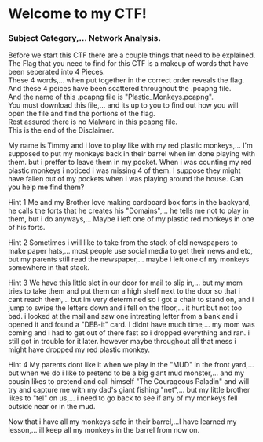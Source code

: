 # Welcome to my CTF!
### Subject Category,... Network Analysis.

Before we start this CTF there are a couple things that need to be explained.  
The Flag that you need to find for this CTF is a makeup of words that have been seperated into 4 Pieces.  
These 4 words,... when put together in the correct order reveals the flag.  
And these 4 peices have been scattered throughout the .pcapng file.  
And the name of this .pcapng file is "Plastic_Monkeys.pcapng".  
You must download this file,... and its up to you to find out how you will open the file and find the portions of the flag.  
Rest assured there is no Malware in this pcapng file.  
This is the end of the Disclaimer.  




My name is Timmy and i love to play like with my red plastic monkeys,... I'm supposed to put my monkeys back in their barrel when im done playing with them.
but i preffer to leave them in my pocket. 
When i was counting my red plastic monkeys i noticed i was missing 4 of them.
I suppose they might have fallen out of my pockets when i was playing around the house.
Can you help me find them?

Hint 1
Me and my Brother love making cardboard box forts in the backyard, he calls the forts that he creates his "Domains",... he tells me not to play in them, but 
i do anyways,... Maybe i left one of my plastic red monkeys in one of his forts.

Hint 2
Sometimes i will like to take from the stack of old newspapers to make paper hats,... most people use social media to get their news and etc, but my parents 
still read the newspaper,... maybe i left one of my monkeys somewhere in that stack.

Hint 3
We have this little slot in our door for mail to slip in,... but my mom tries to take them and put them on a high shelf next to the door so that i cant 
reach them,... but im very determined so i got a chair to stand on, and i jump to swipe the letters down and i fell on the floor,... it hurt but not too 
bad. i looked at the mail and saw one intresting letter from a bank and i opened it and found a "DEB-it" card. I didnt have much time,... my mom was coming 
and i had to get out of there fast so i dropped everything and ran. i still got in trouble for it later. however maybe throughout all that mess i might have 
dropped my red plastic monkey.

Hint 4
My parents dont like it when we play in the "MUD" in the front yard,... but when we do i like to pretend to be a big giant mud monster,... and my cousin
likes to pretend and call himself "The Courageous Paladin" and will try and capture me with my dad's giant fishing "net",... but my little brother likes to 
"tel" on  us,... i need to go back to see if any of my monkeys fell outside near or in the mud.

Now that i have all my monkeys safe in their barrel,...I have learned my lesson,... ill keep all my monkeys in the barrel from now on.
